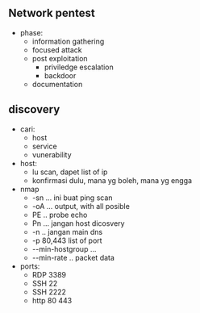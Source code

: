 ## Network pentest
- phase:
    - information gathering
    - focused attack
    - post exploitation
        - priviledge escalation
        - backdoor
    - documentation

## discovery
- cari:
    - host
    - service
    - vunerability
- host:
    - lu scan, dapet list of ip
    - konfirmasi dulu, mana yg boleh, mana yg engga
- nmap
    - -sn ... ini buat ping scan
    - -oA ... output, with all posible
    - PE .. probe echo
    - Pn ... jangan host dicosvery
    - -n .. jangan main dns
    - -p 80,443 list of port
    - --min-hostgroup ...
    - --min-rate .. packet data
- ports:
    - RDP 3389
    - SSH 22
    - SSH 2222
    - http 80 443
